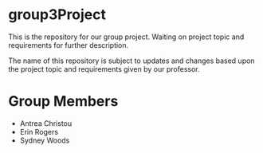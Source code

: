 # group3Project
This is the repository for our group project. Waiting on project topic and requirements for further description.

The name of this repository is subject to updates and changes based upon the project topic and requirements given by our professor.

# Group Members

* Antrea Christou
* Erin Rogers
* Sydney Woods

